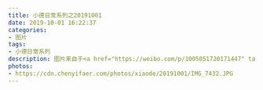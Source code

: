 ```yaml
---
title: 小德日常系列之20191001
date: 2019-10-01 16:22:37
categories:
- 图片
tags:
- 小德日常系列
description: 图片来自于<a href="https://weibo.com/p/1005051720171447" target="_blank">quanmmmmm</a><br/>“国庆快乐～你们是不是都开启假期模式了呀😍～” ​​​ ​​​ ​​​ ​​​
photos: 
- https://cdn.chenyifaer.com/photos/xiaode/20191001/IMG_7432.JPG
---
```


